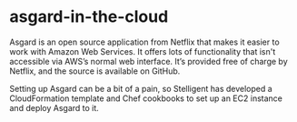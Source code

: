 asgard-in-the-cloud
===================

Asgard is an open source application from Netflix that makes it easier to work with Amazon Web Services. It offers lots of functionality that isn't accessible via AWS’s normal web interface. It’s provided free of charge by Netflix, and the source is available on GitHub.

Setting up Asgard can be a bit of a pain, so Stelligent has developed a CloudFormation template and Chef cookbooks to set up an EC2 instance and deploy Asgard to it.

